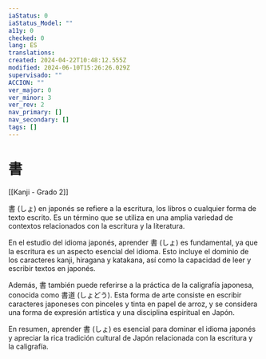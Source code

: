 ```yaml
---
iaStatus: 0
iaStatus_Model: ""
a11y: 0
checked: 0
lang: ES
translations: 
created: 2024-04-22T10:48:12.555Z
modified: 2024-06-10T15:26:26.029Z
supervisado: ""
ACCION: ""
ver_major: 0
ver_minor: 3
ver_rev: 2
nav_primary: []
nav_secondary: []
tags: []
---
```

# 書

[[Kanji - Grado 2]]

書 (しょ) en japonés se refiere a la escritura, los libros o cualquier forma de texto escrito. Es un término que se utiliza en una amplia variedad de contextos relacionados con la escritura y la literatura.

En el estudio del idioma japonés, aprender 書 (しょ) es fundamental, ya que la escritura es un aspecto esencial del idioma. Esto incluye el dominio de los caracteres kanji, hiragana y katakana, así como la capacidad de leer y escribir textos en japonés.

Además, 書 también puede referirse a la práctica de la caligrafía japonesa, conocida como 書道 (しょどう). Esta forma de arte consiste en escribir caracteres japoneses con pinceles y tinta en papel de arroz, y se considera una forma de expresión artística y una disciplina espiritual en Japón.

En resumen, aprender 書 (しょ) es esencial para dominar el idioma japonés y apreciar la rica tradición cultural de Japón relacionada con la escritura y la caligrafía.
